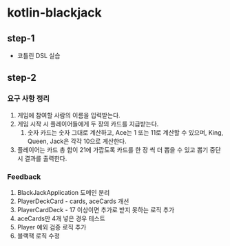 # kotlin-blackjack

## step-1
- 코틀린 DSL 실습

## step-2

### 요구 사항 정리
1. 게임에 참여할 사람의 이름을 입력받는다.
2. 게임 시작 시 플레이어들에게 두 장의 카드를 지급받는다.
   1. 숫자 카드는 숫자 그대로 계산하고, Ace는 1 또는 11로 계산할 수 있으며, King, Queen, Jack은 각각 10으로 계산한다.
3. 플레이어는 카드 총 합이 21에 가깝도록 카드를 한 장 씩 더 뽑을 수 있고 뽑기 중단 시 결과를 출력한다.

### Feedback
1. BlackJackApplication 도메인 분리
2. PlayerDeckCard - cards, aceCards 개선
3. PlayerCardDeck - 17 이상이면 추가로 받지 못하는 로직 추가
4. aceCards만 4개 넣은 경우 테스트
5. Player 예외 검증 로직 추가
6. 블랙잭 로직 수정